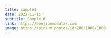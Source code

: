 ```yaml
---
title: sample1
date: 2022-11-15
subtitle: Sample 6
link: https://benjiaomodular.com
image: https://picsum.photos/id/206/1000/1000
---
```


